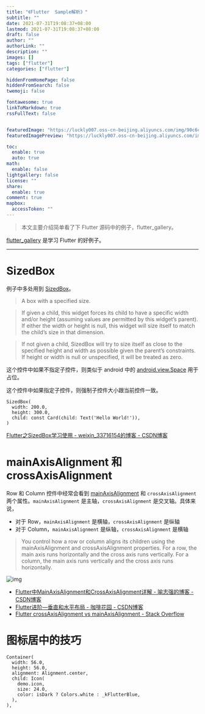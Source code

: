 ```yaml
---
title: "《Flutter  Sample解析》"
subtitle: ""
date: 2021-07-31T19:08:37+08:00
lastmod: 2021-07-31T19:08:37+08:00
draft: false
author: ""
authorLink: ""
description: ""
images: []
tags: ["flutter"]
categories: ["flutter"]

hiddenFromHomePage: false
hiddenFromSearch: false
twemoji: false

fontawesome: true
linkToMarkdown: true
rssFullText: false


featuredImage: "https://luckly007.oss-cn-beijing.aliyuncs.com/img/90c6cc12-742e-4c9f-b318-b912f163b8d0.png"
featuredImagePreview: "https://luckly007.oss-cn-beijing.aliyuncs.com/img/90c6cc12-742e-4c9f-b318-b912f163b8d0.png"

toc:
  enable: true
  auto: true
math:
  enable: false
lightgallery: false
license: ""
share:
  enable: true
comment: true
mapbox:
  accessToken: ""
---
```




> 本文主要介绍简单看了下 Flutter 源码中的例子，flutter_gallery。

<!--more-->



[flutter_gallery](https://github.com/flutter/flutter/tree/master/examples/flutter_gallery) 是学习 Flutter 的好例子。

------

# SizedBox

例子中多处用到 [SizedBox](https://api.flutter.dev/flutter/widgets/SizedBox-class.html)。

> A box with a specified size.

> If given a child, this widget forces its child to have a specific width and/or height (assuming values are permitted by this widget’s parent). If either the width or height is null, this widget will size itself to match the child’s size in that dimension.

> If not given a child, SizedBox will try to size itself as close to the specified height and width as possible given the parent’s constraints. If height or width is null or unspecified, it will be treated as zero.

这个控件中如果不指定子控件，则类似于 android 中的 [android.view.Space](https://developer.android.com/reference/android/widget/Space) 用于占位。

这个控件中如果指定子控件，则强制子控件大小跟当前控件一致。

```
SizedBox(
  width: 200.0,
  height: 300.0,
  child: const Card(child: Text('Hello World!')),
)
```

[Flutter之SizedBox学习使用 - weixin_33716154的博客 - CSDN博客](https://blog.csdn.net/weixin_33716154/article/details/88017225)

# mainAxisAlignment 和 crossAxisAlignment

Row 和 Column 控件中经常会看到 [mainAxisAlignment](https://flutter.dev/docs/development/ui/layout) 和 `crossAxisAlignment` 两个属性。`mainAxisAlignment` 是主轴，`crossAxisAlignment` 是交叉轴。具体来说，

- 对于 Row，`mainAxisAlignment` 是横轴，`crossAxisAlignment` 是纵轴
- 对于 Column，`mainAxisAlignment` 是纵轴，`crossAxisAlignment` 是横轴

> You control how a row or column aligns its children using the mainAxisAlignment and crossAxisAlignment properties. For a row, the main axis runs horizontally and the cross axis runs vertically. For a column, the main axis runs vertically and the cross axis runs horizontally.

![img](https://luckly007.oss-cn-beijing.aliyuncs.com/img/row-diagram.png)

- [Flutter中MainAxisAlignment和CrossAxisAlignment详解 - 喻志强的博客 - CSDN博客](https://blog.csdn.net/yuzhiqiang_1993/article/details/86496145)
- [Flutter进阶—垂直和水平布局 - 咖啡花园 - CSDN博客](https://blog.csdn.net/hekaiyou/article/details/70849178)
- [Flutter crossAxisAlignment vs mainAxisAlignment - Stack Overflow](https://stackoverflow.com/questions/53850149/flutter-crossaxisalignment-vs-mainaxisalignment)

# 图标居中的技巧

```
Container(
  width: 56.0,
  height: 56.0,
  alignment: Alignment.center,
  child: Icon(
    demo.icon,
    size: 24.0,
    color: isDark ? Colors.white : _kFlutterBlue,
  ),
),
```